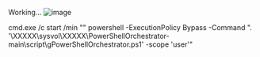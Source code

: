 Working...
![image](https://github.com/noahlavis/PowerShellOrchestrator/assets/83171346/708973ba-dcc5-49b6-88ca-df7dea0fcb5c)

cmd.exe /c start /min "" powershell -ExecutionPolicy Bypass -Command ". '\\XXXXX\sysvol\XXXXX\PowerShellOrchestrator-main\script\gPowerShellOrchestrator.ps1' -scope 'user'"
